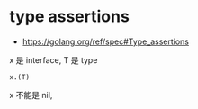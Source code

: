 # type assertions

* https://golang.org/ref/spec#Type_assertions

x 是 interface, T 是 type
```
x.(T)
```
x 不能是 nil, 